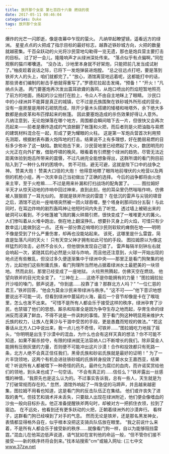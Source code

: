 ```yaml
---
title: 放开那个女巫 第七百四十六章 燃烧的夜
date: 2017-05-11 08:46:04
categories: Duke
tags: 放开那个女巫
---
```


爆炸的光芒一闪即逝，像是夜幕中乍现的萤火。
凡纳举起瞭望镜，遥看远方的绿洲。
星星点点的火把成了指示目标的最好标志，越靠近铁砂城方向，火把的数量就越密集。千百朵跃动的火光将沙民营地勾勒得一览无遗，那也是炮兵营主要打击的目标。
过了好一会儿，隆隆响声才从绿洲深处传来。
“落点似乎有点偏啊，”同在观察的猫爪嘟囔道。
“没办法，沙地里本身就不好架炮，只能把前几发当成试射了。”柚皮趁着说话之际，已将下一发炮弹装进炮膛。
“总之往远点打吧，要是落到铁斧大人的头上，咱们就都完了。”
“放心，酒馆离营地远着呢，这都能打中的话，那些贤者们编制的射击手册就得重写了。”罗德尼拉起击发绳，“预备！”
“开火！”凡纳点头道。
两门要塞炮再次发出震耳欲聋的轰鸣，从炮口喷出的烈焰短暂地照亮了前方的地面，扬起的沙尘拍打在脸上，令众人不由自主地眯上了眼睛。
沙民口中的小绿洲并不能算是真正的城镇，它不过是氏族围聚在铁砂城外所形成的营垒，没有一座房屋是用砖石砌筑而成，除开少量木头搭建的矮楼和哨塔外，余下绝大多数都是由皮革和布匹撑起来的帐篷。
因此要塞炮造成的杀伤效果好得让人意外。
凡纳注意到，无论炮弹落在哪个地方，周围都会瞬间暗下去一片，但很快又会再次亮起来——前者是爆炸造成的气浪掀翻了帐篷和火把，而后者则是火把油脂与易燃的建筑材料混合在一起，形成了更为耀眼的火柱。
这是第一军炮兵营首次利用预先测距，根据射表布置火炮阵地的打击。结果说不上有多理想，好在脆弱易燃的目标多少弥补了这一缺陷。数轮炮击下来，沙民营地里已经燃起了大火，数团明亮的火光正在向外扩散，借助呼啸的晚风，眼看着有引燃整个绿洲的趋势。尽管无法近距离体验到炮击所带来的震慑，不过凡纳完全能想象得出，这群所谓的看门狗目前陷入到了一种什么样的困境中。
势不可挡，避无可避，这就是陛下口中的战争之神。
赞美大炮！
赞美大口径的大炮！
他得意地瞟了眼阵地前埋伏的火枪营以及两侧的机枪小组，再一次庆幸自己当初做出了正确的选择。
今后的战争都将由火炮来主宰，至于火枪嘛……不过是用来补漏和打扫战场的配角罢了。
……
图拉姆好半天才从惊天动地的炸响中回过神来，直到此刻，他的耳朵里仍然嗡嗡作响，仿佛被人狠狠扇了一耳光似的。
那就是铁斧所说的雷霆？
在低沉的雷声与尖锐的啸音之后，酒馆不远处一座哨塔突然被一团火球吞噬，整个塔身刹那间四分五裂！与此同时，在耳边炸响的剧烈轰鸣神让他短时间内失去了听觉。
透过墙上被砸出来的破洞可以看到，不少帐篷被飞溅的篝火碎屑引燃，很快变成了一堆堆更大的篝火。人们惨叫着从火堆中跑出，倒在地上翻滚挣扎，想要扑灭身上的火焰，可惜只有少数幸运儿能做到这一点。
还有一部分靠近哨塔的沙民则软软的瘫倒在地——明明不像是受到了什么严重伤害，却再也没能站起来。
该死，这哪里是什么雷霆，简直是坠落凡间的天火！
只有天空父神才拥有如此可怕的手段。
图拉姆原以为像这样猛烈的攻击，必然不会长久，但他很快发现自己错了。
雷声每隔半刻钟左右就会响起一次，紧随其后的必然是火球与炸响，而且他还注意到，火球一开始出现的地点还有些散乱，但没过多久便逐渐集中于绿洲中央——那里正是看门狗聚集的地方，比起他们这些附庸氏族，看门狗理所当然地占据着绿洲水土最肥美的一块领地。
然而此刻，那里已经变成了一座地狱。
火柱熊熊腾起，仿佛天空在燃烧。
他望向铁斧的目光完全变了。
“三神在上……这绝不是你能拥有的力量！”图拉姆拉扯开沙哑的嗓门，颤声说道，“你到底……投靠了谁？那群北方人吗？”
“一位仁慈的君王，”铁斧回答，“他会为莫金沙民来带绿洲与秩序。”
“这不可——”他下意识地想要说出不可能一词，但看到绿洲中蔓延的火海，最后一个音节却像是卡在了喉咙里，怎么也发不出来。
“可惜不是所有人都会乐于接受这样的秩序，绿洲孕育了沙民，也禁锢了他们的思想。厮杀和陷害全是因为争夺生存之地而起，孕育生命的绿洲反而浸满了鲜血，不得不说是一件讽刺的事情。至于看门狗这种明显用来维护大氏族的权力，让族人在黄沙与干涸中受苦的手段，更是愚蠢而短视的做法。”
“若这番话从北方人口中说出来，我一点儿也不奇怪，可铁斧……”图拉姆吃力地摇了摇头，“你明明是出生于沙漠中的混血，为什么也会有这样天真的想法？你不可能不知道，如果不厮杀掠夺，有限的绿洲就无法容纳人口不断增长的我们。除非莫金人能拥有压倒灰堡的力量，否则便不可能冲出这片沙漠！合作和投效都只有死路一条，北方人绝不会真正信任我们，黑骨氏族和砂岩氏族就是最好的证明！”
为了一片丰饶领地，这两个有机会进驻铁砂城的氏族转身投效了碧水女王嘉西亚，结果呢？听说所有人都被喂下一种奇怪的药丸，最终化为腐烂的血肉，而许诺奖赏给他们的领地，到头来也成了一句空话。
“不会有真正的……信任么？”铁斧露出一丝感慨的神情，“我原先也是这么认为的。不过事实告诉我，总有一些人，天生就是为了打破常规而存在的。”
忽然，酒馆外响起了一阵急促的马蹄声，并且越来越密集，图拉姆不用看也知道，这是看门狗的反击队伍正在集结。
他们或许丧失了进取的勇气，但技艺和骑术并未丢失，只要敌人出现在绿洲附近，他们便会像嗜血的沙虫一般向目标扑去。他正准备提醒铁斧两句时，却被对方一把抓住衣领，拉到了窗边。
在不远处，他看到还有更多跃动的火把，正朝着绿洲外的沙漠奔行。
看样子，这群看门狗已经嗅到了对手的气息。
然而无论是铁斧，还是那名黑发神女，表情都显得格外自在，似乎根本没把这支骑兵队伍放在眼里。
“我之前说什么来着，不是所有人都会乐于接受新的秩序……就像看门狗一样，自以为能够阻挡雷霆。”混血儿在他耳边低声说道，语气犹如在宣判他的命运一般，“但不管你们接不接受——新的秩序终将会到来。”找本站搜索"cm"或输入网址:
(三七中文 www.37zw.net